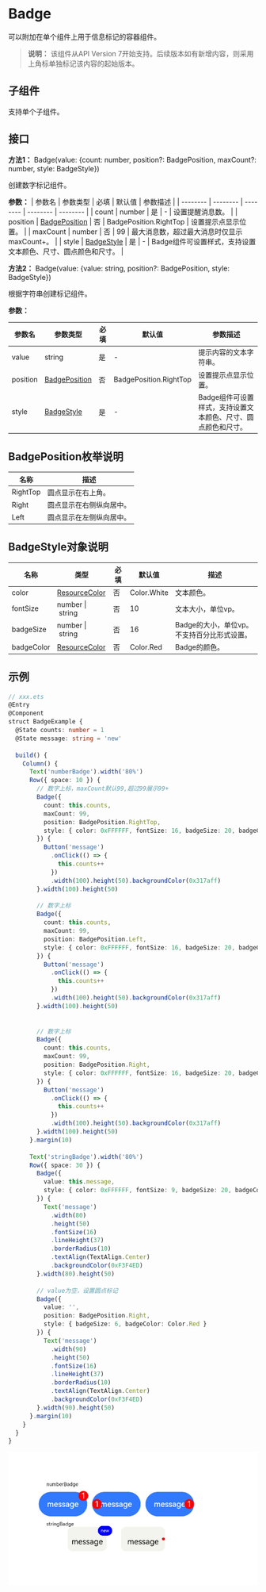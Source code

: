 # Badge

可以附加在单个组件上用于信息标记的容器组件。

>  **说明：**
> 该组件从API Version 7开始支持。后续版本如有新增内容，则采用上角标单独标记该内容的起始版本。


## 子组件

支持单个子组件。


## 接口

**方法1：** Badge(value: {count: number, position?: BadgePosition, maxCount?: number, style: BadgeStyle})

创建数字标记组件。

**参数：**
| 参数名 | 参数类型 | 必填 | 默认值 | 参数描述 |
| -------- | -------- | -------- | -------- | -------- |
| count | number | 是 | - | 设置提醒消息数。 |
| position | [BadgePosition](#badgeposition枚举说明) | 否 | BadgePosition.RightTop | 设置提示点显示位置。 |
| maxCount | number | 否 | 99 | 最大消息数，超过最大消息时仅显示maxCount+。 |
| style | [BadgeStyle](#badgestyle对象说明) | 是 | - | Badge组件可设置样式，支持设置文本颜色、尺寸、圆点颜色和尺寸。 |

**方法2：** Badge(value: {value: string, position?: BadgePosition, style: BadgeStyle})

根据字符串创建标记组件。

**参数：**

| 参数名 | 参数类型 | 必填 | 默认值 | 参数描述 |
| -------- | -------- | -------- | -------- | -------- |
| value | string | 是 | - | 提示内容的文本字符串。 |
| position | [BadgePosition](#badgeposition枚举说明) | 否 | BadgePosition.RightTop | 设置提示点显示位置。 |
| style | [BadgeStyle](#badgestyle对象说明) | 是 | - | Badge组件可设置样式，支持设置文本颜色、尺寸、圆点颜色和尺寸。 |

## BadgePosition枚举说明

| 名称 | 描述 |
| -------- | -------- |
| RightTop | 圆点显示在右上角。 |
| Right | 圆点显示在右侧纵向居中。 |
| Left | 圆点显示在左侧纵向居中。 |

## BadgeStyle对象说明

| 名称       | 类型                                       | 必填 | 默认值      | 描述                                        |
| ---------- | ------------------------------------------ | ---- | ----------- | ------------------------------------------- |
| color      | [ResourceColor](ts-types.md#resourcecolor) | 否   | Color.White | 文本颜色。                                  |
| fontSize   | number&nbsp;\|&nbsp;string                 | 否   | 10          | 文本大小，单位vp。                          |
| badgeSize  | number&nbsp;\|&nbsp;string                 | 否   | 16          | Badge的大小，单位vp。不支持百分比形式设置。 |
| badgeColor | [ResourceColor](ts-types.md#resourcecolor) | 否   | Color.Red   | Badge的颜色。                               |

## 示例

```ts
// xxx.ets
@Entry
@Component
struct BadgeExample {
  @State counts: number = 1
  @State message: string = 'new'

  build() {
    Column() {
      Text('numberBadge').width('80%')
      Row({ space: 10 }) {
        // 数字上标，maxCount默认99,超过99展示99+
        Badge({
          count: this.counts,
          maxCount: 99,
          position: BadgePosition.RightTop,
          style: { color: 0xFFFFFF, fontSize: 16, badgeSize: 20, badgeColor: Color.Red }
        }) {
          Button('message')
            .onClick(() => {
              this.counts++
            })
            .width(100).height(50).backgroundColor(0x317aff)
        }.width(100).height(50)

        // 数字上标
        Badge({
          count: this.counts,
          maxCount: 99,
          position: BadgePosition.Left,
          style: { color: 0xFFFFFF, fontSize: 16, badgeSize: 20, badgeColor: Color.Red }
        }) {
          Button('message')
            .onClick(() => {
              this.counts++
            })
            .width(100).height(50).backgroundColor(0x317aff)
        }.width(100).height(50)


        // 数字上标
        Badge({
          count: this.counts,
          maxCount: 99,
          position: BadgePosition.Right,
          style: { color: 0xFFFFFF, fontSize: 16, badgeSize: 20, badgeColor: Color.Red }
        }) {
          Button('message')
            .onClick(() => {
              this.counts++
            })
            .width(100).height(50).backgroundColor(0x317aff)
        }.width(100).height(50)
      }.margin(10)

      Text('stringBadge').width('80%')
      Row({ space: 30 }) {
        Badge({
          value: this.message,
          style: { color: 0xFFFFFF, fontSize: 9, badgeSize: 20, badgeColor: Color.Blue }
        }) {
          Text('message')
            .width(80)
            .height(50)
            .fontSize(16)
            .lineHeight(37)
            .borderRadius(10)
            .textAlign(TextAlign.Center)
            .backgroundColor(0xF3F4ED)
        }.width(80).height(50)

        // value为空，设置圆点标记
        Badge({
          value: '',
          position: BadgePosition.Right,
          style: { badgeSize: 6, badgeColor: Color.Red }
        }) {
          Text('message')
            .width(90)
            .height(50)
            .fontSize(16)
            .lineHeight(37)
            .borderRadius(10)
            .textAlign(TextAlign.Center)
            .backgroundColor(0xF3F4ED)
        }.width(90).height(50)
      }.margin(10)
    }
  }
}
```

![badge](figures/badge.png)
